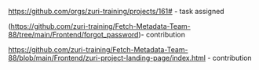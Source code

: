 https://github.com/orgs/zuri-training/projects/161# - task assigned


 (https://github.com/zuri-training/Fetch-Metadata-Team-88/tree/main/Frontend/forgot_password)- contribution


 https://github.com/zuri-training/Fetch-Metadata-Team-88/blob/main/Frontend/zuri-project-landing-page/index.html - contribution
